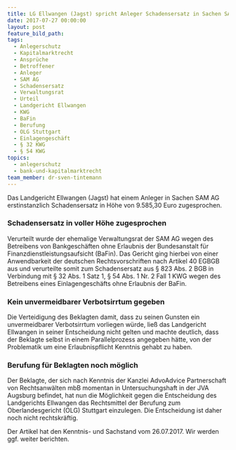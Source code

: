 ```yaml
---
title: LG Ellwangen (Jagst) spricht Anleger Schadensersatz in Sachen SAM AG zu
date: 2017-07-27 00:00:00
layout: post
feature_bild_path:
tags:
  - Anlegerschutz
  - Kapitalmarktrecht
  - Ansprüche
  - Betroffener
  - Anleger
  - SAM AG
  - Schadensersatz
  - Verwaltungsrat
  - Urteil
  - Landgericht Ellwangen
  - KWG
  - BaFin
  - Berufung
  - OLG Stuttgart
  - Einlagengeschäft
  - § 32 KWG
  - § 54 KWG
topics:
  - anlegerschutz
  - bank-und-kapitalmarktrecht
team_member: dr-sven-tintemann
---
```



Das Landgericht Ellwangen (Jagst) hat einem Anleger in Sachen SAM AG erstinstanzlich Schadensersatz in H&ouml;he von 9.585,30 Euro zugesprochen.&nbsp;

### Schadensersatz in voller H&ouml;he zugesprochen

Verurteilt wurde der ehemalige Verwaltungsrat der SAM AG wegen des Betreibens von Bankgesch&auml;ften ohne Erlaubnis der Bundesanstalt f&uuml;r Finanzdienstleistungsaufsicht (BaFin). Das Gericht ging hierbei von einer Anwendbarkeit der deutschen Rechtsvorschriften nach Artikel 40 EGBGB aus und verurteilte somit zum Schadensersatz aus &sect; 823 Abs. 2 BGB in Verbindung mit &sect; 32 Abs. 1 Satz 1, &sect; 54 Abs. 1 Nr. 2 Fall 1 KWG wegen des Betreibens eines Einlagengesch&auml;fts ohne Erlaubnis der BaFin.

### Kein unvermeidbarer Verbotsirrtum gegeben

Die Verteidigung des Beklagten damit, dass zu seinen Gunsten ein unvermeidbarer Verbotsirrtum vorliegen w&uuml;rde, lie&szlig; das Landgericht Ellwangen in seiner Entscheidung nicht gelten und machte deutlich, dass der Beklagte selbst in einem Parallelprozess angegeben h&auml;tte, von der Problematik um eine Erlaubnispflicht Kenntnis gehabt zu haben.

### Berufung f&uuml;r Beklagten noch m&ouml;glich

Der Beklagte, der sich nach Kenntnis der Kanzlei AdvoAdvice Partnerschaft von Rechtsanw&auml;lten mbB momentan in Untersuchungshaft in der JVA Augsburg befindet, hat nun die M&ouml;glichkeit gegen die Entscheidung des Landgerichts Ellwangen das Rechtsmittel der Berufung zum Oberlandesgericht (OLG) Stuttgart einzulegen. Die Entscheidung ist daher noch nicht rechtskr&auml;ftig.

Der Artikel hat den Kenntnis- und Sachstand vom 26.07.2017. Wir werden ggf. weiter berichten.

&nbsp;

&nbsp;